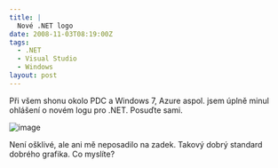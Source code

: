 ```yaml
---
title: |
  Nové .NET logo
date: 2008-11-03T08:19:00Z
tags:
  - .NET
  - Visual Studio
  - Windows
layout: post
---
```

Při všem shonu okolo PDC a Windows 7, Azure aspol. jsem úplně minul ohlášení o novém logu pro .NET. Posuďte sami.

![image](/i/228560/228560.png)

Není ošklivé, ale ani mě neposadilo na zadek. Takový dobrý standard dobrého grafika. Co myslíte?